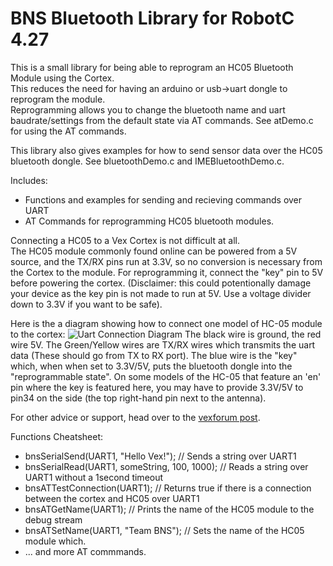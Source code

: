 # BNS Bluetooth Library for RobotC 4.27

This is a small library for being able to reprogram an HC05 Bluetooth Module using the Cortex.  
This reduces the need for having an arduino or usb->uart dongle to reprogram the module.  
Reprogramming allows you to change the bluetooth name and uart baudrate/settings from the default state via AT commands.  See atDemo.c for using the AT commands. 

This library also gives examples for how to send sensor data over the HC05 bluetooth dongle.  See bluetoothDemo.c and IMEBluetoothDemo.c.

Includes:
  * Functions and examples for sending and recieving commands over UART
  * AT Commands for reprogramming HC05 bluetooth modules.  
  
Connecting a HC05 to a Vex Cortex is not difficult at all.  
The HC05 module commonly found online can be powered from a 5V source, and the TX/RX pins run at 3.3V, so no conversion is necessary from the Cortex to the module.
For reprogramming it, connect the "key" pin to 5V before powering the cortex. (Disclaimer: this could potentionally damage your device as the key pin is not made to run at 5V.  Use a voltage divider down to 3.3V if you want to be safe). 

Here is the a diagram showing how to connect one model of HC-05 module to the cortex:
![Uart Connection Diagram](http://www.vexforum.com/index.php/attachment/56464da80f24e_Pinout_HC05.jpg)
The black wire is ground, the red wire 5V.  The Green/Yellow wires are TX/RX wires which transmits the uart data (These should go from TX to RX port).  The blue wire is the "key" which, when when set to 3.3V/5V, puts the bluetooth dongle into the "reprogrammable state". On some models of the HC-05 that feature an 'en' pin where the key is featured here, you may have to provide 3.3V/5V to pin34 on the side (the top right-hand pin next to the antenna).

For other advice or support, head over to the [vexforum post](http://www.vexforum.com/index.php/14783-bnsbluetooth-robotc-library-for-the-hc-05/0).

Functions Cheatsheet: 
 * bnsSerialSend(UART1, "Hello Vex!"); // Sends a string over UART1
 * bnsSerialRead(UART1, someString, 100, 1000); // Reads a string over UART1 without a 1second timeout
 * bnsATTestConnection(UART1); // Returns true if there is a connection between the cortex and HC05 over UART1
 * bnsATGetName(UART1); // Prints the name of the HC05 module to the debug stream
 * bnsATSetName(UART1, "Team BNS"); // Sets the name of the HC05 module which.
 * ... and more AT commmands. 
